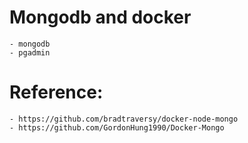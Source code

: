 # Mongodb and docker
    - mongodb 
    - pgadmin

# Reference:
    - https://github.com/bradtraversy/docker-node-mongo
    - https://github.com/GordonHung1990/Docker-Mongo
